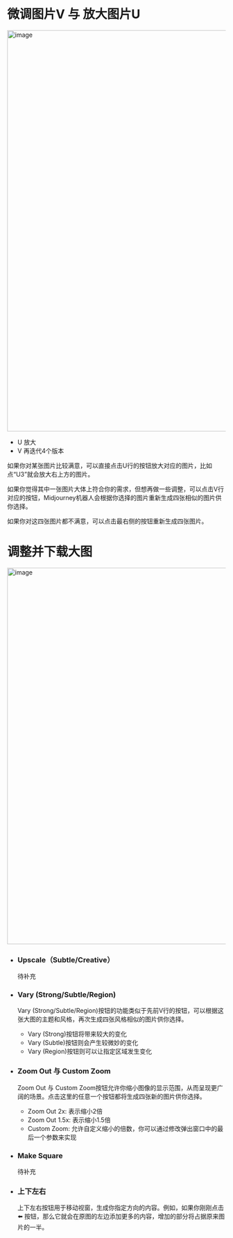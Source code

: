 
# 微调图片V 与 放大图片U

<img width="924" alt="image" src="https://github.com/Vuact/Blog/assets/74364990/df8e91c7-c929-4fe8-aa25-9d4dde4cdffb">

- U 放大
- V 再迭代4个版本
  
如果你对某张图片比较满意，可以直接点击U行的按钮放大对应的图片，比如点“U3”就会放大右上方的图片。

如果你觉得其中一张图片大体上符合你的需求，但想再做一些调整，可以点击V行对应的按钮，Midjourney机器人会根据你选择的图片重新生成四张相似的图片供你选择。

如果你对这四张图片都不满意，可以点击最右侧的按钮重新生成四张图片。

# 调整并下载大图

<img width="867" alt="image" src="https://github.com/Vuact/Blog/assets/74364990/ac4173d3-14bc-4c89-872a-f252fbd9b6ef">

- ### Upscale（Subtle/Creative）
  待补充
  
- ### Vary (Strong/Subtle/Region)
  Vary (Strong/Subtle/Region)按钮的功能类似于先前V行的按钮，可以根据这张大图的主题和风格，再次生成四张风格相似的图片供你选择。
  - Vary (Strong)按钮将带来较大的变化
  - Vary (Subtle)按钮则会产生较微妙的变化
  - Vary (Region)按钮则可以让指定区域发生变化

- ### Zoom Out 与 Custom Zoom
  Zoom Out 与 Custom Zoom按钮允许你缩小图像的显示范围，从而呈现更广阔的场景。点击这里的任意一个按钮都将生成四张新的图片供你选择。
  - Zoom Out 2x: 表示缩小2倍
  - Zoom Out 1.5x: 表示缩小1.5倍
  - Custom Zoom: 允许自定义缩小的倍数，你可以通过修改弹出窗口中的最后一个参数来实现

- ### Make Square
  待补充
  
- ### 上下左右
  上下左右按钮用于移动视窗，生成你指定方向的内容。例如，如果你刚刚点击 ⬅️ 按钮，那么它就会在原图的左边添加更多的内容，增加的部分将占据原来图片的一半。
